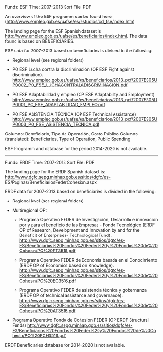 Funds: ESF
Time: 2007-2013
Sort File: PDF

An overview of the ESF programm can be found here (http://www.empleo.gob.es/uafse/es/estudios/cd_fse/index.htm) 

The landing page for the ESF Spanish dataset is http://www.empleo.gob.es/uafse/es/beneficiarios/index.html. The data found is based on BENEFICIARIES.

ESF data for 2007-2013 based on beneficiaries is divided in the following:

 * Regional level (see regional folders)
 
 * PO ESF Lucha contra la discriminación (OP ESF Fight against discrimination). http://www.empleo.gob.es/uafse/es/beneficiarios/2013_pdf/2007ES05UPO002_PO_FSE_LUCHACONTRALADISCRIMINACION.pdf
 
 * PO ESF Adaptabilidad y empleo (OP ESF Adaptability and Employment) 
 http://www.empleo.gob.es/uafse/es/beneficiarios/2013_pdf/2007ES05UPO001_PO_FSE_ADAPTABILIDAD_EMPLEO.pdf
 
 * PO FSE ASISTENCIA TÉCNICA (OP ESF Technical Assistance)
 http://www.empleo.gob.es/uafse/es/beneficiarios/2013_pdf/2007ES05UPO003_PO_FSE_ASISTENCIA_TECNICA.pdf


Columns: Beneficiario, Tipo de Operación, Gasto Público
Columns (translated): Beneficiaries, Type of Operation, Public Spending

ESF Programm and database for the period 2014-2020 is not available.

-----------------------------------------------------------------------------------------

Funds: ERDF
Time: 2007-2013
Sort File: PDF

The landing page for the ERDF Spanish dataset is: http://www.dgfc.sepg.minhap.gob.es/sitios/dgfc/es-ES/Paginas/BeneficiariosFederCohesion.aspx

ERDF data for 2007-2013 based on beneficiaries is divided in the following:

 * Regional level (see regional folders)
 
 * Multiregional OP:
    * Programa Operativo FEDER de Investigación, Desarrollo e innovación por y para el beneficio de las Empresas - Fondo Tecnológico (ERDF OP of Research, Development and Innovation by and for the Beneficit of Enterprises- Technological Fund).
    http://www.dgfc.sepg.minhap.gob.es/sitios/dgfc/es-ES/Beneficiarios%20Fondos%20Feder%20y%20Fondos%20de%20Cohesin/PO%20FT3516.pdf
    
    * Programa Operativo FEDER de Economía basada en el Conocimiento (ERDF OP of Economics based on Knowledge). 
    http://www.dgfc.sepg.minhap.gob.es/sitios/dgfc/es-ES/Beneficiarios%20Fondos%20Feder%20y%20Fondos%20de%20Cohesin/PO%20EC3516.pdf
    
    * Programa Operativo FEDER de asistencia técnica y gobernanza (ERDF OP of technical assistance and governance).
    http://www.dgfc.sepg.minhap.gob.es/sitios/dgfc/es-ES/Beneficiarios%20Fondos%20Feder%20y%20Fondos%20de%20Cohesin/PO%20AT3516.pdf
    
 * Programa Operativo Fondo de Cohesion FEDER (OP ERDF Structural Funds) http://www.dgfc.sepg.minhap.gob.es/sitios/dgfc/es-ES/Beneficiarios%20Fondos%20Feder%20y%20Fondos%20de%20Cohesin/PO%20FCH3516.pdf
 
 

ERDF Beneficiaries database for 2014-2020 is not available. 

